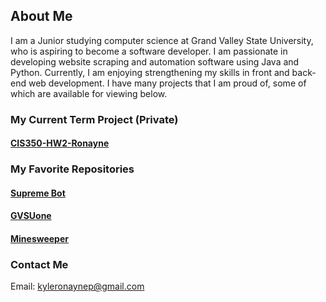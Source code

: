 ## About Me

I am a Junior studying computer science at Grand Valley State University, who is aspiring to become a software developer. I am passionate in developing website scraping and automation software using Java and Python. Currently, I am enjoying strengthening my skills in front and back-end web development. I have many projects that I am proud of, some of which are available for viewing below. 

### My Current Term Project (Private)
#### [CIS350-HW2-Ronayne](https://github.com/kyleronayne/CIS350-HW2-Ronayne)

### My Favorite Repositories
#### [Supreme Bot](https://github.com/kyleronayne/Supreme-Bot)
#### [GVSUone](https://github.com/kyleronayne/GVSUone)
#### [Minesweeper](https://github.com/kyleronayne/Minesweeper)

### Contact Me
Email: <kyleronaynep@gmail.com>
